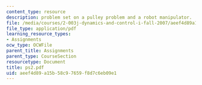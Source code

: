 ```yaml
---
content_type: resource
description: problem set on a pulley problem and a robot manipulator.
file: /media/courses/2-003j-dynamics-and-control-i-fall-2007/aeef4d89a15b58c97659f8d7c6eb09e1_ps2.pdf
file_type: application/pdf
learning_resource_types:
- Assignments
ocw_type: OCWFile
parent_title: Assignments
parent_type: CourseSection
resourcetype: Document
title: ps2.pdf
uid: aeef4d89-a15b-58c9-7659-f8d7c6eb09e1
---
```

